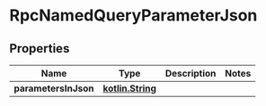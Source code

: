 # RpcNamedQueryParameterJson

## Properties
Name | Type | Description | Notes
------------ | ------------- | ------------- | -------------
**parametersInJson** | [**kotlin.String**](.md) |  | 
